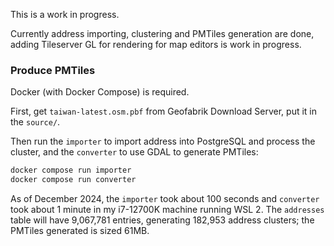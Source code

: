 This is a work in progress.

Currently address importing, clustering and PMTiles generation are done,
adding Tileserver GL for rendering for map editors is work in progress.

### Produce PMTiles

Docker (with Docker Compose) is required.

First, get `taiwan-latest.osm.pbf` from Geofabrik Download Server, put it in the `source/`.

Then run the `importer` to import address into PostgreSQL and process the cluster,
and the `converter` to use GDAL to generate PMTiles:
```sh
docker compose run importer
docker compose run converter
```

As of December 2024, the `importer` took about 100 seconds and `converter` took about 1 minute
in my i7-12700K machine running WSL 2.
The `addresses` table will have 9,067,781 entries, generating 182,953 address clusters;
the PMTiles generated is sized 61MB.
